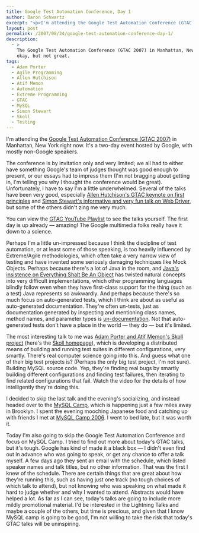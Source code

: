 ```yaml
---
title: Google Test Automation Conference, Day 1
author: Baron Schwartz
excerpt: "<p>I'm attending the Google Test Automation Conference (GTAC 2007) in Manhattan, New York right now.  It's a two-day single-track event hosted by Google, with mostly non-Google speakers.  It's okay, but not great.</p>"
layout: post
permalink: /2007/08/24/google-test-automation-conference-day-1/
description:
  - >
    The Google Test Automation Conference (GTAC 2007) in Manhattan, New York is
    okay, but not great.
tags:
  - Adam Porter
  - Agile Programming
  - Allen Hutchison
  - Atif Memon
  - Automation
  - Extreme Programming
  - GTAC
  - MySQL
  - Simon Stewart
  - Skoll
  - Testing
---
```

I'm attending the [Google Test Automation Conference (GTAC 2007)][1] in Manhattan, New York right now. It's a two-day event hosted by Google, with mostly non-Google speakers.

The conference is by invitation only and very limited; we all had to either have something Google's team of judges thought was good enough to present, or our essays had to impress them (I'm not bragging about getting in, I'm telling you why I thought the conference would be great). Unfortunately, I have to say I'm a little underwhelmed. Several of the talks have been very good, especially [Allen Hutchison's GTAC keynote on first principles][2] and [Simon Stewart's informative and very fun talk on Web Driver][3], but some of the others didn't zing me very much.

You can view the [GTAC YouTube Playlist][4] to see the talks yourself. The first day is up already &#8212; amazing! The Google multimedia folks really have it down to a science.

Perhaps I'm a little un-impressed because I think the discipline of test automation, or at least some of those speaking, is too heavily influenced by Extreme/Agile methodologies, which often take a very narrow view of testing and have invented some seriously damaging techniques like Mock Objects. Perhaps because there's a lot of Java in the room, and [Java's insistence on Everything Shalt Be An Object][5] has twisted natural concepts into very difficult implementations, which other programming languages blindly follow even when they have first-class support for the thing (such as a test) Java represents so awkwardly. And perhaps because there's so much focus on auto-generated tests, which I think are about as useful as auto-generated documentation. They're often un-tests, just as documentation generated by inspecting and mentioning class names, method names, and parameter types is [un-documentation][6]. Not that auto-generated tests don't have a place in the world &#8212; they do &#8212; but it's limited.

The most interesting talk to me was [Adam Porter and Atif Memon's Skoll project][7] (here's the [Skoll homepage][8]), which is developing a distributed means of building and running test suites in different configurations, very smartly. There's real computer science going into this. And guess what one of their big test projects is? (Perhaps the only big test project, I'm not sure). Building MySQL source code. Yep, they're finding real bugs by smartly building different configurations and finding test failures, then iterating to find related configurations that fail. Watch the video for the details of how intelligently they're doing this.

I decided to skip the last talk and the evening's socializing, and instead headed over to the [MySQL Camp][9], which is happening just a few miles away in Brooklyn. I spent the evening mooching Japanese food and catching up with friends I met at [MySQL Camp 2006][10]. I went to bed late, but it was worth it.

Today I'm also going to skip the Google Test Automation Conference and focus on MySQL Camp. I tried to find out more about today's GTAC talks, but it's tough. Google has kind of made it a black box &#8212; I didn't even find out in advance who was going to speak, or get any chance to offer a talk myself. A few days ago they sent an email with the schedule, which listed speaker names and talk titles, but no other information. That was the first I knew of the schedule. There are certain things that are great about how they're running this, such as having just one track (no tough choices of which talk to attend), but not knowing who was speaking on what made it hard to judge whether and why I wanted to attend. Abstracts would have helped a lot. As far as I can see, today's talks are going to include more mildly promotional material. I'd be interested in the Lightning Talks and maybe a couple of the others, but time is precious, and given that I know MySQL camp is going to be good, I'm not willing to take the risk that today's GTAC talks will be uninspiring.

 [1]: http://googletesting.blogspot.com/
 [2]: http://www.youtube.com/watch?v=T7U6xSLfqZo&#038;feature=PlayList&#038;p=7D3E685B59779C16&#038;index=0
 [3]: http://www.youtube.com/watch?v=tGu1ud7hk5I&#038;feature=PlayList&#038;p=7D3E685B59779C16&#038;index=1
 [4]: http://www.youtube.com/view_play_list?p=7D3E685B59779C16
 [5]: http://steve-yegge.blogspot.com/2006/03/execution-in-kingdom-of-nouns.html
 [6]: http://www.codinghorror.com/blog/archives/000451.html
 [7]: http://www.youtube.com/watch?v=OiE9zRPD6ps&#038;feature=PlayList&#038;p=7D3E685B59779C16&#038;index=4
 [8]: http://www.cs.umd.edu/projects/skoll/
 [9]: http://www.mysqlcamp.org/
 [10]: http://www.xaprb.com/blog/2006/11/15/mysql-camp-2006/
